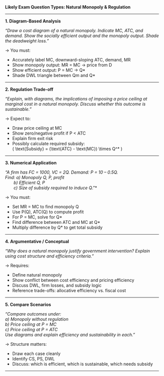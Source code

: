 **Likely Exam Question Types: Natural Monopoly & Regulation**

---

**1. Diagram-Based Analysis**

*“Draw a cost diagram of a natural monopoly. Indicate MC, ATC, and demand. Show the socially efficient output and the monopoly output. Shade the deadweight loss.”*

→ You must:
- Accurately label MC, downward-sloping ATC, demand, MR
- Show monopoly output: MR = MC → price from D
- Show efficient output: P = MC → Q*
- Shade DWL triangle between Qm and Q*

---

**2. Regulation Trade-off**

*“Explain, with diagrams, the implications of imposing a price ceiling at marginal cost in a natural monopoly. Discuss whether this outcome is sustainable.”*

→ Expect to:
- Draw price ceiling at MC
- Show zero/negative profit if P < ATC
- Explain firm exit risk
- Possibly calculate required subsidy:  
  \( \text{Subsidy} = (\text{ATC} - \text{MC}) \times Q^* \)

---

**3. Numerical Application**

*“A firm has FC = 1000, VC = 2Q. Demand: P = 10 – 0.5Q.  
Find: a) Monopoly Q, P, profit  
  b) Efficient Q, P  
  c) Size of subsidy required to induce Q*.”*

→ You must:
- Set MR = MC to find monopoly Q
- Use P(Q), ATC(Q) to compute profit
- For P = MC, solve for Q*
- Find difference between ATC and MC at Q*
- Multiply difference by Q* to get total subsidy

---

**4. Argumentative / Conceptual**

*“Why does a natural monopoly justify government intervention? Explain using cost structure and efficiency criteria.”*

→ Requires:
- Define natural monopoly
- Show conflict between cost efficiency and pricing efficiency
- Discuss DWL, firm losses, and subsidy logic
- Reference trade-offs: allocative efficiency vs. fiscal cost

---

**5. Compare Scenarios**

*“Compare outcomes under:  
a) Monopoly without regulation  
b) Price ceiling at P = MC  
c) Price ceiling at P = ATC  
Use diagrams and explain efficiency and sustainability in each.”*

→ Structure matters:
- Draw each case cleanly
- Identify CS, PS, DWL
- Discuss: which is efficient, which is sustainable, which needs subsidy

---

